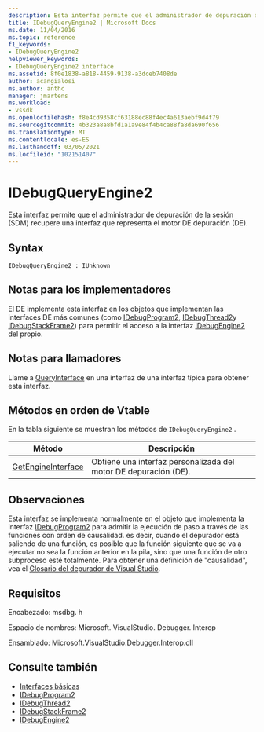 ```yaml
---
description: Esta interfaz permite que el administrador de depuración de la sesión (SDM) recupere una interfaz que representa el motor DE depuración (DE).
title: IDebugQueryEngine2 | Microsoft Docs
ms.date: 11/04/2016
ms.topic: reference
f1_keywords:
- IDebugQueryEngine2
helpviewer_keywords:
- IDebugQueryEngine2 interface
ms.assetid: 8f0e1838-a818-4459-9138-a3dceb7408de
author: acangialosi
ms.author: anthc
manager: jmartens
ms.workload:
- vssdk
ms.openlocfilehash: f8e4cd9358cf63188ec88f4ec4a613aebf9d4f79
ms.sourcegitcommit: 4b323a8a8bfd1a1a9e84f4b4ca88fa8da690f656
ms.translationtype: MT
ms.contentlocale: es-ES
ms.lasthandoff: 03/05/2021
ms.locfileid: "102151407"
---
```

# <a name="idebugqueryengine2"></a>IDebugQueryEngine2
Esta interfaz permite que el administrador de depuración de la sesión (SDM) recupere una interfaz que representa el motor DE depuración (DE).

## <a name="syntax"></a>Syntax

```
IDebugQueryEngine2 : IUnknown
```

## <a name="notes-for-implementers"></a>Notas para los implementadores
 El DE implementa esta interfaz en los objetos que implementan las interfaces DE más comunes (como [IDebugProgram2](../../../extensibility/debugger/reference/idebugprogram2.md), [IDebugThread2](../../../extensibility/debugger/reference/idebugthread2.md)y [IDebugStackFrame2](../../../extensibility/debugger/reference/idebugstackframe2.md)) para permitir el acceso a la interfaz [IDebugEngine2](../../../extensibility/debugger/reference/idebugengine2.md) del propio.

## <a name="notes-for-callers"></a>Notas para llamadores
 Llame a [QueryInterface](/cpp/atl/queryinterface) en una interfaz de una interfaz típica para obtener esta interfaz.

## <a name="methods-in-vtable-order"></a>Métodos en orden de Vtable
 En la tabla siguiente se muestran los métodos de `IDebugQueryEngine2` .

|Método|Descripción|
|------------|-----------------|
|[GetEngineInterface](../../../extensibility/debugger/reference/idebugqueryengine2-getengineinterface.md)|Obtiene una interfaz personalizada del motor DE depuración (DE).|

## <a name="remarks"></a>Observaciones
 Esta interfaz se implementa normalmente en el objeto que implementa la interfaz [IDebugProgram2](../../../extensibility/debugger/reference/idebugprogram2.md) para admitir la ejecución de paso a través de las funciones con orden de causalidad. es decir, cuando el depurador está saliendo de una función, es posible que la función siguiente que se va a ejecutar no sea la función anterior en la pila, sino que una función de otro subproceso esté totalmente. Para obtener una definición de "causalidad", vea el [Glosario del depurador de Visual Studio](../../../extensibility/debugger/reference/visual-studio-debugger-glossary.md).

## <a name="requirements"></a>Requisitos
 Encabezado: msdbg. h

 Espacio de nombres: Microsoft. VisualStudio. Debugger. Interop

 Ensamblado: Microsoft.VisualStudio.Debugger.Interop.dll

## <a name="see-also"></a>Consulte también
- [Interfaces básicas](../../../extensibility/debugger/reference/core-interfaces.md)
- [IDebugProgram2](../../../extensibility/debugger/reference/idebugprogram2.md)
- [IDebugThread2](../../../extensibility/debugger/reference/idebugthread2.md)
- [IDebugStackFrame2](../../../extensibility/debugger/reference/idebugstackframe2.md)
- [IDebugEngine2](../../../extensibility/debugger/reference/idebugengine2.md)
